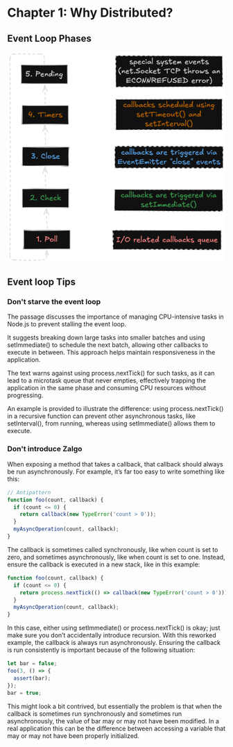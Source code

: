 # Chapter 1: Why Distributed?

## Event Loop Phases

![Event loop phases](event-loop-phases.png)

## Event loop Tips

### Don't starve the event loop

The passage discusses the importance of managing CPU-intensive tasks in Node.js to prevent stalling the event loop.

It suggests breaking down large tasks into smaller batches and using setImmediate() to schedule the next batch, allowing other callbacks to execute in between. This approach helps maintain responsiveness in the application.

The text warns against using process.nextTick() for such tasks, as it can lead to a microtask queue that never empties, effectively trapping the application in the same phase and consuming CPU resources without progressing.

An example is provided to illustrate the difference: using process.nextTick() in a recursive function can prevent other asynchronous tasks, like setInterval(), from running, whereas using setImmediate() allows them to execute.

### Don't introduce Zalgo

When exposing a method that takes a callback, that callback should always be run asynchronously. For example, it’s far too easy to write something like this:

```javascript
// Antipattern
function foo(count, callback) {
  if (count <= 0) {
    return callback(new TypeError('count > 0'));
  }
  myAsyncOperation(count, callback);
}
```

The callback is sometimes called synchronously, like when count is set to zero, and sometimes asynchronously, like when count is set to one. Instead, ensure the callback is executed in a new stack, like in this example:

```javascript
function foo(count, callback) {
  if (count <= 0) {
    return process.nextTick(() => callback(new TypeError('count > 0')));
  }
  myAsyncOperation(count, callback);
}
```

In this case, either using setImmediate() or process.nextTick() is okay; just make sure you don’t accidentally introduce recursion. With this reworked example, the callback is always run asynchronously. Ensuring the callback is run consistently is important because of the following situation:

```javascript
let bar = false;
foo(3, () => {
  assert(bar);
});
bar = true;
```

This might look a bit contrived, but essentially the problem is that when the callback is sometimes run synchronously and sometimes run asynchronously, the value of bar may or may not have been modified. In a real application this can be the difference between accessing a variable that may or may not have been properly initialized.
